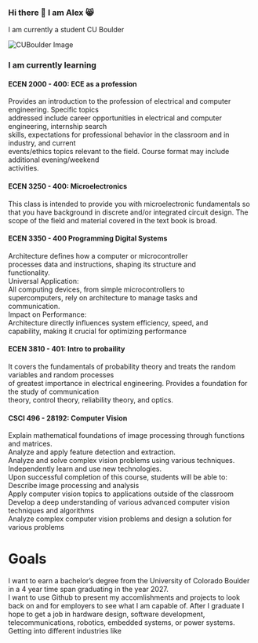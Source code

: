 ### Hi there 👋 I  am Alex 😸
I am currently a student CU Boulder

![CUBoulder Image](https://www.cu.edu/sites/default/files/cu-standalone.png)

### I am currently learning
#### ECEN 2000 - 400: ECE as a profession 
Provides an introduction to the profession of electrical and computer engineering. Specific topics  
addressed include career opportunities in electrical and computer engineering, internship search  
skills, expectations for professional behavior in the classroom and in industry, and current  
events/ethics topics relevant to the field. Course format may include additional evening/weekend  
activities.
####  ECEN 3250 - 400: Microelectronics
This class is intended to provide you with microelectronic fundamentals so that you have background in discrete and/or integrated circuit design. The scope of the field and material covered in the text book is broad.

####  ECEN 3350 - 400 Programming Digital Systems
Architecture defines how a computer or microcontroller  
processes data and instructions, shaping its structure and  
functionality.  
Universal Application:  
All computing devices, from simple microcontrollers to  
supercomputers, rely on architecture to manage tasks and  
communication.  
Impact on Performance:  
Architecture directly influences system efficiency, speed, and  
capability, making it crucial for optimizing performance

#### ECEN 3810 - 401: Intro to probaility

It covers the fundamentals of probability theory and treats the random variables and random processes  
of greatest importance in electrical engineering.  Provides a foundation for the study of communication  
theory, control theory, reliability theory, and optics.

#### CSCI 496 - 28192: Computer Vision
Explain mathematical foundations of image processing through functions and matrices.  
Analyze and apply feature detection and extraction.  
Analyze and solve complex vision problems using various techniques.  
Independently learn and use new technologies.  
Upon successful completion of this course, students will be able to:  
Describe image processing and analysis  
Apply computer vision topics to applications outside of the classroom  
Develop a deep understanding of various advanced computer vision techniques and algorithms  
Analyze complex computer vision problems and design a solution for various problems

# Goals

I want to earn a bachelor’s degree from the University of Colorado Boulder in a 4 year time span graduating in the year 2027.  
I want to use Github to present my accomlishments and projects to look back on and for employers to see what I am capable of.
After I graduate I hope to get a job in hardware design, software development, telecommunications, robotics, embedded systems, or power systems. Getting into different industries like 

